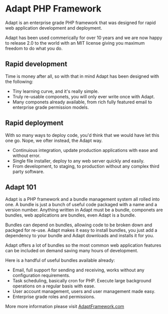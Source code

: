 # Adapt PHP Framework
Adapt is an enterprise grade PHP framework that was designed for rapid web application development and deployment.

Adapt has been used commerically for over 10 years and we are now happy to release 2.0 to the world with an MIT license giving you maximum freedom to do what you do.

## Rapid development
Time is money after all, so with that in mind Adapt has been designed with the following:
* Tiny learning curve, and it's really simple.
* Truly re-usable componets, you will only ever write once with Adapt.
* Many componets already available, from rich fully featured email to enterprise grade permission models.

## Rapid deployment
With so many ways to deploy code, you'd think that we would have let this one go. Nope, we ofter instead, the Adapt way.
* Continuious integration, update production applications with ease and without error.
* Single file installer, deploy to any web server quickly and easily.
* From development, to staging, to production without any complex third party software.

## Adapt 101
Adapt is a PHP framework and a bundle management system all rolled into one. A bundle is just a bunch of useful code packaged with a name and a version number.  Anything written in Adapt must be a bundle, componets are bundles, web applications are bundles, even Adapt is a bundle.

Bundles can depend on bundles, allowing code to be broken down and packged for re-use.  Adapt makes it easy to install bundles, you just add a dependency to your bundle and Adapt downloads and installs it for you.

Adapt offers a lot of bundles so the most common web application features can be included on demand saving many hours of development.

Here is a handful of useful bundles available already:
* Email, full support for sending and receiving, works without any configuration requirements.
* Task scheduling, basically cron for PHP.  Execute large background operations on a regular basis with ease.
* User account management, users and user management made easy.
* Enterprise grade roles and permissions.




More more information please visit [AdaptFramework.com](http://www.adaptframework.com)

